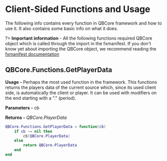 # Client-Sided Functions and Usage

The following info contains every function in QBCore framework and how to use it. It also contains some basic info on what it does.

?> **Important information** - All the following functions required QBCore object which is called through the import in the fxmanifest. If you don't know yet about importing the QBCore object, we recommend reading the [fxmanifest documentation]()

## QBCore.Functions.GetPlayerData

**Usage -** Perhaps the most used function in the framework. This functions returns the players data of the current source which, since its used client side, is automatically the client or player. It can be used with modifiers on the end starting with a "." (period).

**Parameters -** cb

**Returns -**  *QBCore.PlayerData*

```lua
QBCore.Functions.GetPlayerData = function(cb)
    if cb ~= nil then
        cb(QBCore.PlayerData)
    else
        return QBCore.PlayerData
    end
end
```